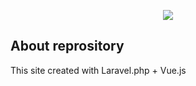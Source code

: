 <p align="center"><img src="https://laravel.com/assets/img/components/logo-laravel.svg"></p>

## About reprository

This site created with Laravel.php + Vue.js